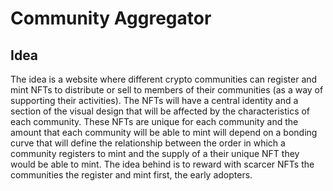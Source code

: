 # **Community  Aggregator**

## **Idea**

The idea is a website where different crypto communities can register and mint NFTs to distribute or sell to members of their communities (as a way of supporting their activities). 
The NFTs will have a central identity and a section of the visual design that will be affected by the characteristics of each community. 
These NFTs are unique for each community and the amount that each community will be able to mint will depend on a bonding curve that will define the relationship between the order in which a community registers to mint and the supply of a their unique NFT they would be able to mint. 
The idea behind is to reward with scarcer NFTs the communities the register and mint first, the early adopters.
